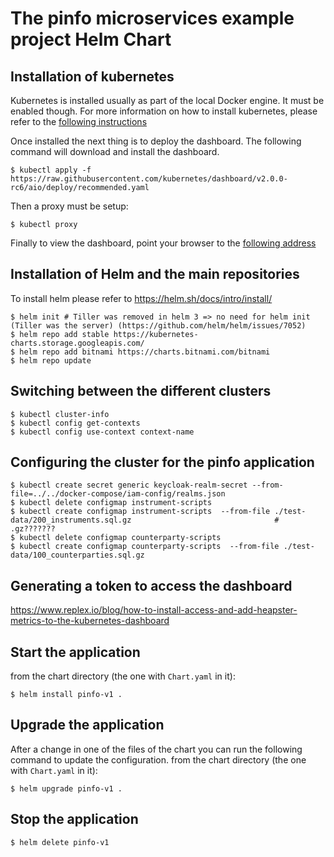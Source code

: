 The pinfo microservices example project Helm Chart
==================================================


Installation of kubernetes
--------------------------
Kubernetes is installed usually as part of the local Docker engine. It must be enabled though.
For more information on how to install kubernetes, please refer to the [following instructions](https://kubernetes.io/docs/setup/)

Once installed the next thing is to deploy the dashboard. The following command will download and install the dashboard.

	$ kubectl apply -f https://raw.githubusercontent.com/kubernetes/dashboard/v2.0.0-rc6/aio/deploy/recommended.yaml

Then a proxy must be setup:

	$ kubectl proxy

Finally to view the dashboard, point your browser to the [following address](http://localhost:8001/api/v1/namespaces/kubernetes-dashboard/services/https:kubernetes-dashboard:/proxy/)

Installation of Helm and the main repositories
------------------------------------------
To install helm please refer to https://helm.sh/docs/intro/install/

	$ helm init # Tiller was removed in helm 3 => no need for helm init (Tiller was the server) (https://github.com/helm/helm/issues/7052)
	$ helm repo add stable https://kubernetes-charts.storage.googleapis.com/
	$ helm repo add bitnami https://charts.bitnami.com/bitnami
	$ helm repo update

Switching between the different clusters
----------------------------------------
	$ kubectl cluster-info
	$ kubectl config get-contexts
	$ kubectl config use-context context-name

Configuring the cluster for the pinfo application
-------------------------------------------------
	$ kubectl create secret generic keycloak-realm-secret --from-file=../../docker-compose/iam-config/realms.json
	$ kubectl delete configmap instrument-scripts
	$ kubectl create configmap instrument-scripts  --from-file ./test-data/200_instruments.sql.gz								 # .gz???????
	$ kubectl delete configmap counterparty-scripts
	$ kubectl create configmap counterparty-scripts  --from-file ./test-data/100_counterparties.sql.gz

Generating a token to access the dashboard 
------------------------------------------
https://www.replex.io/blog/how-to-install-access-and-add-heapster-metrics-to-the-kubernetes-dashboard

Start the application
---------------------
from the chart directory (the one with `Chart.yaml` in it):

	$ helm install pinfo-v1 .

Upgrade the application
-----------------------
After a change in one of the files of the chart you can run the following command to update the configuration. from the chart directory (the one with `Chart.yaml` in it):

	$ helm upgrade pinfo-v1 .

Stop the application
--------------------
	$ helm delete pinfo-v1

